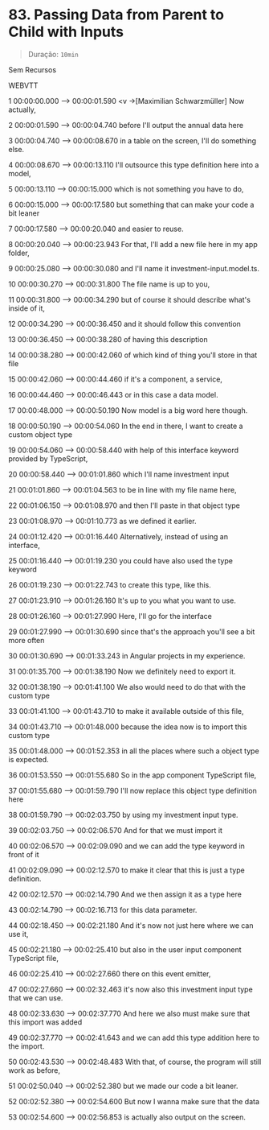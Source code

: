 # 83. Passing Data from Parent to Child with Inputs

> Duração: `10min`

Sem Recursos

WEBVTT

1
00:00:00.000 --> 00:00:01.590
<v ->[Maximilian Schwarzmüller] Now actually,</v>

2
00:00:01.590 --> 00:00:04.740
before I'll output the annual data here

3
00:00:04.740 --> 00:00:08.670
in a table on the screen, I'll do something else.

4
00:00:08.670 --> 00:00:13.110
I'll outsource this type definition here into a model,

5
00:00:13.110 --> 00:00:15.000
which is not something you have to do,

6
00:00:15.000 --> 00:00:17.580
but something that can make your code a bit leaner

7
00:00:17.580 --> 00:00:20.040
and easier to reuse.

8
00:00:20.040 --> 00:00:23.943
For that, I'll add a new file here in my app folder,

9
00:00:25.080 --> 00:00:30.080
and I'll name it investment-input.model.ts.

10
00:00:30.270 --> 00:00:31.800
The file name is up to you,

11
00:00:31.800 --> 00:00:34.290
but of course it should describe what's inside of it,

12
00:00:34.290 --> 00:00:36.450
and it should follow this convention

13
00:00:36.450 --> 00:00:38.280
of having this description

14
00:00:38.280 --> 00:00:42.060
of which kind of thing you'll store in that file

15
00:00:42.060 --> 00:00:44.460
if it's a component, a service,

16
00:00:44.460 --> 00:00:46.443
or in this case a data model.

17
00:00:48.000 --> 00:00:50.190
Now model is a big word here though.

18
00:00:50.190 --> 00:00:54.060
In the end in there, I want to create a custom object type

19
00:00:54.060 --> 00:00:58.440
with help of this interface keyword provided by TypeScript,

20
00:00:58.440 --> 00:01:01.860
which I'll name investment input

21
00:01:01.860 --> 00:01:04.563
to be in line with my file name here,

22
00:01:06.150 --> 00:01:08.970
and then I'll paste in that object type

23
00:01:08.970 --> 00:01:10.773
as we defined it earlier.

24
00:01:12.420 --> 00:01:16.440
Alternatively, instead of using an interface,

25
00:01:16.440 --> 00:01:19.230
you could have also used the type keyword

26
00:01:19.230 --> 00:01:22.743
to create this type, like this.

27
00:01:23.910 --> 00:01:26.160
It's up to you what you want to use.

28
00:01:26.160 --> 00:01:27.990
Here, I'll go for the interface

29
00:01:27.990 --> 00:01:30.690
since that's the approach you'll see a bit more often

30
00:01:30.690 --> 00:01:33.243
in Angular projects in my experience.

31
00:01:35.700 --> 00:01:38.190
Now we definitely need to export it.

32
00:01:38.190 --> 00:01:41.100
We also would need to do that with the custom type

33
00:01:41.100 --> 00:01:43.710
to make it available outside of this file,

34
00:01:43.710 --> 00:01:48.000
because the idea now is to import this custom type

35
00:01:48.000 --> 00:01:52.353
in all the places where such a object type is expected.

36
00:01:53.550 --> 00:01:55.680
So in the app component TypeScript file,

37
00:01:55.680 --> 00:01:59.790
I'll now replace this object type definition here

38
00:01:59.790 --> 00:02:03.750
by using my investment input type.

39
00:02:03.750 --> 00:02:06.570
And for that we must import it

40
00:02:06.570 --> 00:02:09.090
and we can add the type keyword in front of it

41
00:02:09.090 --> 00:02:12.570
to make it clear that this is just a type definition.

42
00:02:12.570 --> 00:02:14.790
And we then assign it as a type here

43
00:02:14.790 --> 00:02:16.713
for this data parameter.

44
00:02:18.450 --> 00:02:21.180
And it's now not just here where we can use it,

45
00:02:21.180 --> 00:02:25.410
but also in the user input component TypeScript file,

46
00:02:25.410 --> 00:02:27.660
there on this event emitter,

47
00:02:27.660 --> 00:02:32.463
it's now also this investment input type that we can use.

48
00:02:33.630 --> 00:02:37.770
And here we also must make sure that this import was added

49
00:02:37.770 --> 00:02:41.643
and we can add this type addition here to the import.

50
00:02:43.530 --> 00:02:48.483
With that, of course, the program will still work as before,

51
00:02:50.040 --> 00:02:52.380
but we made our code a bit leaner.

52
00:02:52.380 --> 00:02:54.600
But now I wanna make sure that the data

53
00:02:54.600 --> 00:02:56.853
is actually also output on the screen.

